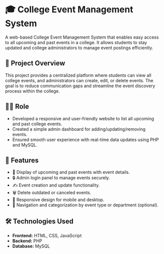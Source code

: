 # 🎓 College Event Management System


A web-based College Event Management System that enables easy access to all upcoming and past events in a college. It allows students to stay updated and college administrators to manage event postings efficiently.

## 📌 Project Overview

This project provides a centralized platform where students can view all college events, and administrators can create, edit, or delete events. The goal is to reduce communication gaps and streamline the event discovery process within the college.

## 👨‍💻 Role

- Developed a responsive and user-friendly website to list all upcoming and past college events.
- Created a simple admin dashboard for adding/updating/removing events.
- Ensured smooth user experience with real-time data updates using PHP and MySQL.

## 🚀 Features

- 📅 Display of upcoming and past events with event details.
- 🔒 Admin login panel to manage events securely.
- ✍️ Event creation and update functionality.
- 🗑 Delete outdated or canceled events.
- 📱 Responsive design for mobile and desktop.
- 🧭 Navigation and categorization by event type or department (optional).

## 🛠 Technologies Used

- **Frontend:** HTML, CSS, JavaScript
- **Backend:** PHP
- **Database:** MySQL




